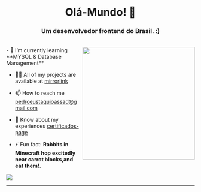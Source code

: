 <h1 align="center">Olá-Mundo! 👋</h1>
<h3 align="center">Um desenvolvedor frontend do Brasil. :)</h3>
<br>
<img  align="right" src="https://media0.giphy.com/media/v1.Y2lkPTc5MGI3NjExd3ZsZWlnZXVudms3cjI5amszaGl6ZGNiOHlmMHl5c3NlMXlsaW1sOSZlcD12MV9pbnRlcm5hbF9naWZfYnlfaWQmY3Q9Zw/wKWxuUOcp9fdvckBty/giphy.webp" style="width:300px">
- 🌱 I’m currently learning **MYSQL & Database Management**

- 👨‍💻 All of my projects are available at [mirrorlink](mirrorlink)

- 📫 How to reach me pedroeustaquioassad@gmail.com

- 📄 Know about my experiences [certificados-page](certificados-page)

- ⚡ Fun fact: **Rabbits in Minecraft hop excitedly near carrot blocks,and eat them!.**

<img align="center" src="https://skillicons.dev/icons?i=js,html,css,php,androidstudio,java,git" />
<hr>



